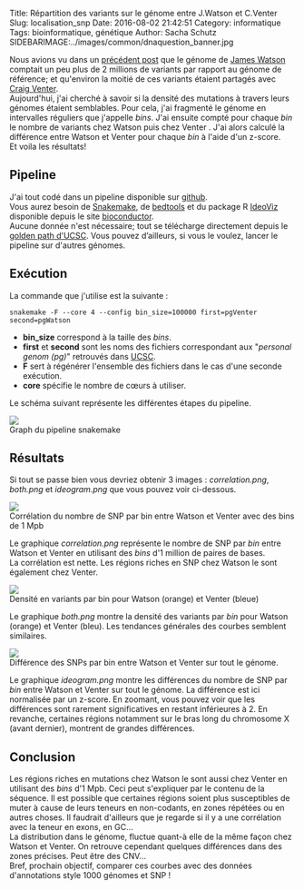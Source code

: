 Title: Répartition des variants sur le génome entre J.Watson et C.Venter
Slug: localisation_snp
Date: 2016-08-02 21:42:51
Category: informatique
Tags: bioinformatique, génétique
Author: Sacha Schutz
SIDEBARIMAGE:../images/common/dnaquestion_banner.jpg

Nous avions vu dans un [précédent post](http://dridk.me/genome_chiffre_1.html) que le génome de [James Watson](https://fr.wikipedia.org/wiki/James_Dewey_Watson) comptait un peu plus de 2 millions de variants par rapport au génome de référence; et qu'environ la moitié de ces variants étaient partagés avec [Craig Venter](https://fr.wikipedia.org/wiki/Craig_Venter).  
Aujourd'hui, j'ai cherché à savoir si la densité des mutations à travers leurs génomes étaient semblables. Pour cela, j'ai fragmenté le génome en intervalles réguliers que j'appelle *bins*. J'ai ensuite compté pour chaque *bin* le nombre de variants chez Watson puis chez Venter . J'ai alors calculé la différence entre Watson et Venter pour chaque *bin* à l'aide d'un z-score.  
Et voila les résultats!

## Pipeline 
J'ai tout codé dans un pipeline disponible sur [github](https://github.com/dridk/snp_location).  
Vous aurez besoin de [Snakemake](https://bitbucket.org/johanneskoester/snakemake/wiki/Home), de [bedtools](http://bedtools.readthedocs.io/en/latest/) et du package R [IdeoViz](https://www.bioconductor.org/packages/release/bioc/html/IdeoViz.html) disponible depuis le site [bioconductor](https://www.bioconductor.org/).  
Aucune donnée n'est nécessaire; tout se télécharge directement depuis le [golden path d'UCSC](http://hgdownload.cse.ucsc.edu/goldenpath/hg19/database/). Vous pouvez d’ailleurs, si vous le voulez, lancer le pipeline sur d'autres génomes.

## Exécution
La commande que j'utilise est la suivante :

    snakemake -F --core 4 --config bin_size=100000 first=pgVenter second=pgWatson

* **bin_size** correspond à la taille des *bins*.
* **first** et **second** sont les noms des fichiers correspondant aux "*personal genom (pg)*" retrouvés dans [UCSC](http://hgdownload.cse.ucsc.edu/goldenpath/hg19/database/).
* **F** sert à régénérer l'ensemble des fichiers dans le cas d'une seconde exécution.
* **core** spécifie le nombre de cœurs à utiliser.  

Le schéma suivant représente les différentes étapes du pipeline.  

<div class="figure">
    <img src="../images/post19/pipeline.png" />
    <div class="legend">Graph du pipeline snakemake</div>
</div>

## Résultats
Si tout se passe bien vous devriez obtenir 3 images : *correlation.png*, *both.png* et *ideogram.png*  que vous pouvez voir ci-dessous.

<div class="figure">
    <img src="../images/post19/correlation.png" />
    <div class="legend">Corrélation du nombre de SNP par bin entre Watson et Venter avec des bins de 1 Mpb</div>
</div>

Le graphique *correlation.png* représente le nombre de SNP par *bin* entre Watson et Venter en utilisant des *bins* d'1 million de paires de bases.  
La corrélation est nette. Les régions riches en SNP chez Watson le sont également chez Venter.

<div class="figure">
    <img src="../images/post19/both.png" />
    <div class="legend">Densité en variants par bin pour Watson (orange) et Venter (bleue)</div>
</div>

Le graphique *both.png* montre la densité des variants par *bin* pour Watson (orange) et Venter (bleu).
Les tendances générales des courbes semblent similaires.  

<div class="figure">
    <img src="../images/post19/ideogram.png" />
    <div class="legend">Différence des SNPs par bin entre Watson et Venter sur tout le génome.</div>
</div>

Le graphique *ideogram.png* montre les différences du nombre de SNP par *bin* entre Watson et Venter sur tout le génome. La différence est ici normalisée  par un z-score. En zoomant, vous pouvez voir que les différences sont rarement significatives en restant inférieures à 2. En revanche, certaines régions notamment sur le bras long du chromosome X (avant dernier), montrent de grandes différences.


## Conclusion
Les régions riches en mutations chez Watson le sont aussi chez Venter en utilisant des *bins* d'1 Mpb. Ceci peut s'expliquer par le contenu de la séquence. Il est possible que certaines régions soient plus susceptibles de muter à cause de leurs teneurs en non-codants, en zones répétées ou en autres choses. Il faudrait d'ailleurs que je regarde si il y a une corrélation avec la teneur en exons, en GC...  
La distribution dans le génome, fluctue quant-à elle de la même façon chez Watson et Venter. On retrouve cependant quelques différences dans des zones précises. Peut être des CNV...   
Bref, prochain objectif, comparer ces courbes avec des données d'annotations style 1000 génomes et SNP !


